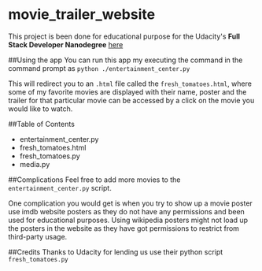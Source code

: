 # movie_trailer_website
This project is been done for educational purpose for the Udacity's **Full Stack Developer Nanodegree** [here](https://www.udacity.com/course/full-stack-web-developer-nanodegree--nd004)


##Using the app
You can run this app my executing the command in the command prompt as 
``` python ./entertainment_center.py ```

This will redirect you to an ```.html``` file called the ```fresh_tomatoes.html```, where some of my favorite movies are displayed with their name, poster and the trailer for that particular movie can be accessed by a click on the movie you would like to watch.

##Table of Contents
* entertainment_center.py
* fresh_tomatoes.html
* fresh_tomatoes.py
* media.py

##Complications
Feel free to add more movies to the ```entertainment_center.py``` script.

One complication you would get is when you try to show up a movie poster use imdb website posters as they do not have any permissions and been used for educational purposes.
    Using wikipedia posters might not load up the posters in the website as they have got permissions to restrict from third-party usage.

##Credits
Thanks to Udacity for lending us use their python script ```fresh_tomatoes.py```
